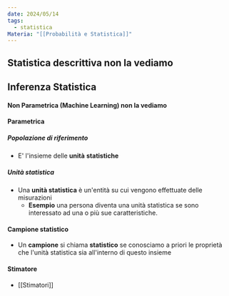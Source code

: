 ```yaml
---
date: 2024/05/14
tags:
  - statistica
Materia: "[[Probabilità e Statistica]]"
---
```

## Statistica descrittiva non la vediamo
## Inferenza Statistica
#### Non Parametrica (Machine Learning) non la vediamo

#### Parametrica 

##### Popolazione di riferimento
- E' l'insieme delle **unità** **statistiche**
##### Unità statistica
- Una **unità statistica** è un'entità su cui vengono effettuate delle misurazioni
	- **Esempio** una persona diventa una unità statistica se sono interessato ad una o più sue caratteristiche.

#### Campione statistico
- Un **campione** si chiama **statistico** se conosciamo a priori le proprietà che l'unità statistica sia all'interno di questo insieme

#### Stimatore
- [[Stimatori]]

